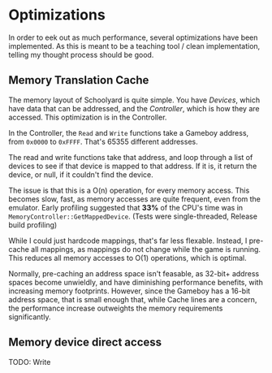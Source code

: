 # Optimizations

In order to eek out as much performance, several optimizations have been implemented. As this is meant
to be a teaching tool / clean implementation, telling my thought process should be good.

## Memory Translation Cache

The memory layout of Schoolyard is quite simple. You have _Devices_, which have data that can be addressed, and the _Controller_, which is how they are accessed. This optimization is in the Controller.

In the Controller, the `Read` and `Write` functions take a Gameboy address, from `0x0000` to `0xFFFF`. That's 65355 different addresses.

The read and write functions take that address, and loop through a list of devices to see if that device is mapped to that address. If it is, it return the device, or null, if it couldn't find the device.

The issue is that this is a O(n) operation, for every memory access. This
becomes slow, fast, as memory accesses are quite frequent, even from the
emulator. Early profiling suggested that **33%** of the CPU's time was in `MemoryController::GetMappedDevice`. (Tests were single-threaded, Release build profiling)

While I could just hardcode mappings, that's far less flexable. Instead, I
pre-cache all mappings, as mappings do not change while the game is running.
This reduces all memory accesses to O(1) operations, which is optimal.

Normally, pre-caching an address space isn't feasable, as 32-bit+ address
spaces become unwieldly, and have diminishing performance benefits, with
increasing memory footprints. However, since the Gameboy has a 16-bit address
space, that is small enough that, while Cache lines are a concern, the
performance increase outweights the memory requirements significantly.

## Memory device direct access

TODO: Write